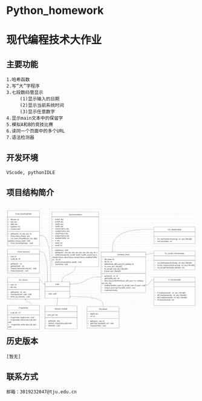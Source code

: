 # Python_homework
现代编程技术大作业
===
主要功能
-
    1.哈希函数
    2.写“大”字程序
    3.七段数码管显示
         (1)显示输入的日期
         (2)显示当前系统时间
         (3)显示任意数字
    4.显示main文本中的保留字
    5.模拟A和B的竞技比赛
    6.读同一个页面中的多个URL
    7.语法检测器  
 开发环境
 -
    VScode, pythonIDLE
 项目结构简介
 -
 ![image](UML.png)
 历史版本
 -
    [暂无]
 联系方式
 -
    邮箱：3019232047@tju.edu.cn
